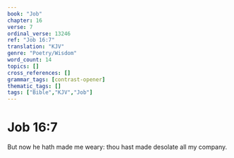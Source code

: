 ```yaml
---
book: "Job"
chapter: 16
verse: 7
ordinal_verse: 13246
ref: "Job 16:7"
translation: "KJV"
genre: "Poetry/Wisdom"
word_count: 14
topics: []
cross_references: []
grammar_tags: [contrast-opener]
thematic_tags: []
tags: ["Bible","KJV","Job"]
---
```


# Job 16:7

But now he hath made me weary: thou hast made desolate all my company.
